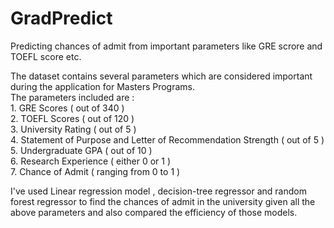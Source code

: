 # GradPredict
Predicting chances of admit from important parameters like GRE scrore and TOEFL score etc.

The dataset contains several parameters which are considered important during the application for Masters Programs.<br/>The parameters included are : <br/>1. GRE Scores ( out of 340 ) <br/>2. TOEFL Scores ( out of 120 ) <br/>3. University Rating ( out of 5 )<br/> 4. Statement of Purpose and Letter of Recommendation Strength ( out of 5 )<br/> 5. Undergraduate GPA ( out of 10 )<br/> 6. Research Experience ( either 0 or 1 )<br/> 7. Chance of Admit ( ranging from 0 to 1 )<br/>

I've used Linear regression model , decision-tree regressor and random forest regressor to find the chances of admit in the university given all the above parameters and also compared the efficiency of those models.  
